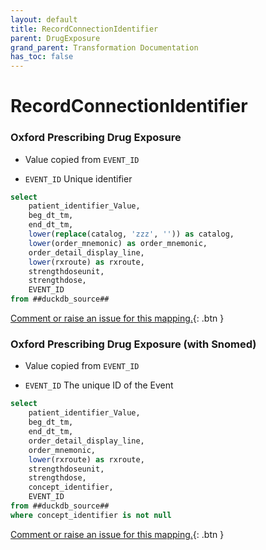 ```yaml
---
layout: default
title: RecordConnectionIdentifier
parent: DrugExposure
grand_parent: Transformation Documentation
has_toc: false
---
```

# RecordConnectionIdentifier
### Oxford Prescribing Drug Exposure
* Value copied from `EVENT_ID`

* `EVENT_ID` Unique identifier 

```sql
select
	patient_identifier_Value,
	beg_dt_tm,
	end_dt_tm,
	lower(replace(catalog, 'zzz', '')) as catalog,
	lower(order_mnemonic) as order_mnemonic,
	order_detail_display_line,
	lower(rxroute) as rxroute,
	strengthdoseunit,
	strengthdose,
	EVENT_ID
from ##duckdb_source##
```


[Comment or raise an issue for this mapping.](https://github.com/answerdigital/oxford-omop-data-mapper/issues/new?title=OMOP%20DrugExposure%20table%20RecordConnectionIdentifier%20field%20Oxford%20Prescribing%20Drug%20Exposure%20mapping){: .btn }
### Oxford Prescribing Drug Exposure (with Snomed)
* Value copied from `EVENT_ID`

* `EVENT_ID` The unique ID of the Event 

```sql
select
	patient_identifier_Value,
	beg_dt_tm,
	end_dt_tm,
	order_detail_display_line,
	order_mnemonic,
	lower(rxroute) as rxroute,
	strengthdoseunit,
	strengthdose,
	concept_identifier,
	EVENT_ID
from ##duckdb_source##
where concept_identifier is not null
```


[Comment or raise an issue for this mapping.](https://github.com/answerdigital/oxford-omop-data-mapper/issues/new?title=OMOP%20DrugExposure%20table%20RecordConnectionIdentifier%20field%20Oxford%20Prescribing%20Drug%20Exposure%20(with%20Snomed)%20mapping){: .btn }

